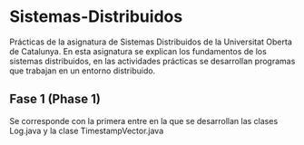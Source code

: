 # Sistemas-Distribuidos

Prácticas de la asignatura de Sistemas Distribuidos de la Universitat Oberta de Catalunya. En esta asignatura se explican los fundamentos de los sistemas distribuidos, en las actividades prácticas se desarrollan programas que trabajan en un entorno distribuido.

## Fase 1 (Phase 1)

Se corresponde con la primera entre en la que se desarrollan las clases Log.java y la clase TimestampVector.java
